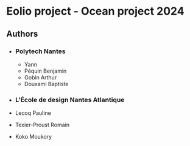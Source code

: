 # Eolio project - Ocean project 2024 

## Authors
- ### Polytech Nantes
  - Yann
  - Péquin Benjamin
  - Gobin Arthur
  - Douxami Baptiste
    
-  ### L'École de design Nantes Atlantique
  - Lecoq Pauline
  - Texier-Proust Romain
  - Koko Moukory

  
